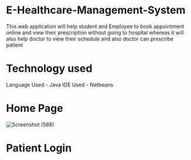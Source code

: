 # E-Healthcare-Management-System
This web application will help student and Employee to book appointment online and view 
their prescription without going to hospital whereas it will also help doctor to view their 
schedule and also doctor can prescribe patient
# Technology used
Language Used - Java  IDE Used - Netbeans
# Home Page
![Screenshot (588)](https://user-images.githubusercontent.com/73706509/132105393-d680a25a-0933-4b1b-bfc6-1b95c9585b42.png)
# Patient Login
